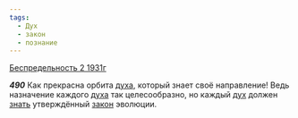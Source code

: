 ```yaml
---
tags:
  - Дух
  - закон
  - познание
---
```


[Беспредельность 2 1931г](https://127.0.0.1:4002/agni/1931)

___490___
Как прекрасна орбита [духа](../../../tags/#Дух), который знает своё направление! Ведь назначение каждого [духа](../../../tags/#Дух) так целесообразно, но каждый [дух](../../../tags/#Дух) должен [знать](../../../tags/#познание) утверждённый [закон](../../../tags/#закон) эволюции.   

